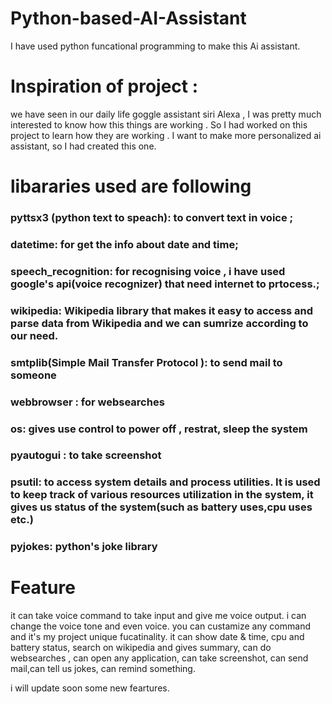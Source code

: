 # Python-based-AI-Assistant

I have used python funcational programming to make this Ai assistant.

# Inspiration of project : 
we have seen in our daily life goggle assistant siri Alexa , I was pretty much interested  to know how this things are working . So I had worked on this project to learn how they are working . I want to make more personalized ai assistant, so I had created this one.

# libararies used are following
### pyttsx3 (python text to speach): to convert text in voice ;
### datetime: for get the info about date and time;
### speech_recognition: for recognising  voice , i have used google's api(voice recognizer) that need internet to prtocess.;
### wikipedia: Wikipedia library  that makes it easy to access and parse data from Wikipedia and we can sumrize according to our need.
### smtplib(Simple Mail Transfer Protocol ): to send mail to someone 
### webbrowser : for websearches
### os: gives use control to power off , restrat, sleep the system 
### pyautogui : to take screenshot
### psutil: to access system details and process utilities. It is used to keep track of various resources utilization in the system, it gives us status of the system(such as battery uses,cpu uses etc.)
### pyjokes: python's joke library


# Feature 
it can take voice command to take input and give me voice output. i can change the voice tone and even voice. you can custamize any command and it's my project unique fucatinality. 
it can show date & time, cpu and battery status, search on wikipedia and gives summary, can do websearches , can open any application, can take screenshot, can send mail,can tell us jokes, can remind something.

i will update soon some new feartures.
